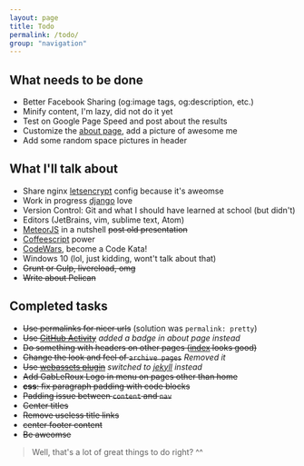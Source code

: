 ```yaml
---
layout: page
title: Todo
permalink: /todo/
group: "navigation"
---
```


## What needs to be done

* <i class="fa fa-square"></i> Better Facebook Sharing (og:image tags, og:description, etc.)
* <i class="fa fa-square"></i> Minify content, I'm lazy, did not do it yet
* <i class="fa fa-square"></i> Test on Google Page Speed and post about the results
* <i class="fa fa-square"></i> Customize the [about page](/about.html), add a picture of awesome me
* <i class="fa fa-square"></i> Add some random space pictures in header 

## What I'll talk about

* <i class="fa fa-square"></i> Share nginx [letsencrypt][letsencrypt] config because it's aweomse
* <i class="fa fa-square"></i> <span class="label label-info">Work in progress</span> [django][django] love
* <i class="fa fa-square"></i> Version Control: Git and what I should have learned at school (but didn't)
* <i class="fa fa-square"></i> Editors (JetBrains, vim, sublime text, Atom)
* <i class="fa fa-square"></i> [MeteorJS][meteor] in a nutshell <del>post old presentation</del>
* <i class="fa fa-square"></i> [Coffeescript][coffeescript] power
* <i class="fa fa-square"></i> [CodeWars][codewars], become a Code Kata!
* <i class="fa fa-square"></i> Windows 10 (lol, just kidding, wont't talk about that)
* <i class="fa fa-check-square"></i> <del>Grunt or Gulp, livereload, omg</del>
* <i class="fa fa-check-square"></i> <del>Write about Pelican</del>

## Completed tasks

* <i class="fa fa-check-square"></i> <del>Use permalinks for nicer urls</del> (solution was `permalink: pretty`)
* <i class="fa fa-check-square"></i> <del>Use [GitHub Activity][github-activity]</del> <i>added a badge in about page instead</i>
* <i class="fa fa-check-square"></i> <del>Do something with headers on other pages ([index](/) looks good)</del>
* <i class="fa fa-check-square"></i> <del>Change the look and feel of `archive pages`</del> <i>Removed it</i>
* <i class="fa fa-check-square"></i> <del>Use [webassets plugin][webassets]</del> <i>switched to [jekyll][jekyll] instead</i>
* <i class="fa fa-check-square"></i> <del>Add GabLeRoux Logo in menu on pages other than home</del>
* <i class="fa fa-check-square"></i> <del>**css**: fix paragraph padding with code blocks</del>
* <i class="fa fa-check-square"></i> <del>Padding issue between `content` and `nav`</del>
* <i class="fa fa-check-square"></i> <del>Center titles</del>
* <i class="fa fa-check-square"></i> <del>Remove useless title links</del>
* <i class="fa fa-check-square"></i> <del>center footer content</del>
* <i class="fa fa-check-square"></i> <del>Be aweomse</del>

> Well, that's a lot of great things to do right? ^^

[jekyll]: http://jekyllrb.com/
[webassets]: http://docs.getpelican.com/en/3.1.1/plugins.html#asset-management
[github-activity]: http://docs.getpelican.com/en/3.1.1/plugins.html#github-activity
[coffeescript]: http://coffeescript.org/
[meteor]: https://www.meteor.com/
[codewars]: http://www.codewars.com/about
[django]: https://www.djangoproject.com/
[letsencrypt]: https://letsencrypt.org/